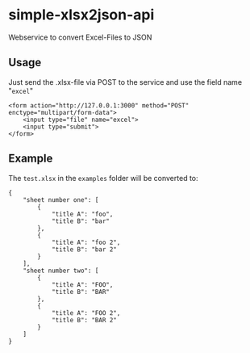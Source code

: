 # simple-xlsx2json-api
Webservice to convert Excel-Files to JSON

## Usage
Just send the .xlsx-file via POST to the service and use the field name "`excel`"

```
<form action="http://127.0.0.1:3000" method="POST" enctype="multipart/form-data">
    <input type="file" name="excel">
    <input type="submit">
</form>
```
## Example
The `test.xlsx` in the `examples` folder will be converted to:
```
{
	"sheet number one": [
		{
			"title A": "foo",
			"title B": "bar"
		},
		{
			"title A": "foo 2",
			"title B": "bar 2"
		}
	],
	"sheet number two": [
		{
			"title A": "FOO",
			"title B": "BAR"
		},
		{
			"title A": "FOO 2",
			"title B": "BAR 2"
		}
	]
}
```
